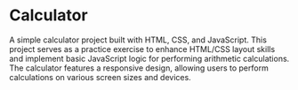 # Calculator
A simple calculator project built with HTML, CSS, and JavaScript. This project serves as a practice exercise to enhance HTML/CSS layout skills and implement basic JavaScript logic for performing arithmetic calculations. The calculator features a responsive design, allowing users to perform calculations on various screen sizes and devices.
